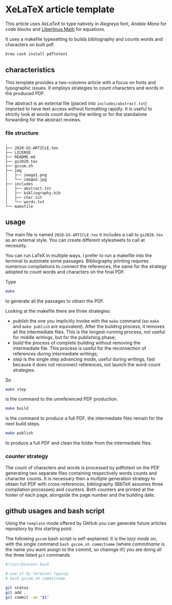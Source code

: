 # XeLaTeX article template

This article uses *XeLaTeX* to type natively in _Alegreya_ font, _Andale Mono_
for code blocks and [Libertinus Math](https://github.com/alif-type/libertinus)
for equations.

It uses a makefile typesetting to builds bibliography and counts words and
characters on built pdf.

```bash
brew cask install pdftotext
```


## characteristics

This template provides a two-columns article with a focus on fonts and
typographic issues. It employs strategies to count characters and words in the
produced PDF.

The abstract is an external file (placed into `includes/abstract.txt`) imported
to have text access without formatting rapidly. It is useful to strictly look at
words count during the writing or for the standalone forwarding for the abstract
reviews.

### file structure

```text
.
├── 2020-GS-ARTICLE.tex
├── LICENSE
├── README.md
├── gs2020.tex
├── gscom.sh
├── img
│   ├── image1.png
│   └── image2.jpg
├── includes
│   ├── abstract.txt
│   ├── bibliography.bib
│   ├── char.txt
│   └── words.txt
└── makefile
```

## usage

The main file is named `2020-GS-ARTICLE.tex` it includes a call to `gs2020.tex`
as an external style. You can create different stylesheets to call at necessity.

You can run LaTeX in multiple ways. I prefer to run a makefile into the terminal
to automate some passages. Bibliography printing requires numerous compilations
to connect the references, the same for the strategy adopted to count words and
characters on the final PDF.

Type

```bash
make
```

to generate all the passages to obtain the PDF.

Looking at the makefile there are three strategies:

 - *publish* the one you implicitly invoke with the `make` command (so `make`
   and `make publish` are equivalent). After the building process, it removes
   all the intermediate files. This is the longest-running process, not useful
   for middle writings, but for the publishing phase;
 - *build* the process of complete building without removing the intermediate
   file. This process is useful for the reconnection of references during
   intermediate writings;
 - *step* is the single step advancing mode, useful during writings, fast
   because it does not reconnect references, not launch the word-count strategies.

So

```bash
make step
```

is the command to the unreferenced PDF production.

```bash
make build
```

is the command to produce a full PDF, the intermediate files remain for the next build steps.

```bash
make publish
```

to produce a full PDF and clean the folder from the intermediate files.

### counter strategy

The count of characters and words is processed by pdftotext on the PDF
generating two separate files containing respectively words counts and character
counts. It is necessary then a multiple generation strategy to obtain full PDF
with cross-references, bibliography (BibTeX assumes three compilation processes)
and counters. Both counters are printed at the footer of each page, alongside
the page number and the building date.

## github usages and bash script

Using the `template` mode offered by GitHub you can generate future articles repository
by this starting point.

The following `gscom` bash script is self-explained. It is the _lazy mode on_,
with the single command `bash gscom.sh commitname` (where _commitname_ is the name you
want assign to the commit, so channge it!) you are doing all the three listed `git` commands

```bash
#!/usr/bin/env bash

# use it by terminal typing:
# bash gscom.sh commitname

git status
git add .
git commit -am "$1"
```
